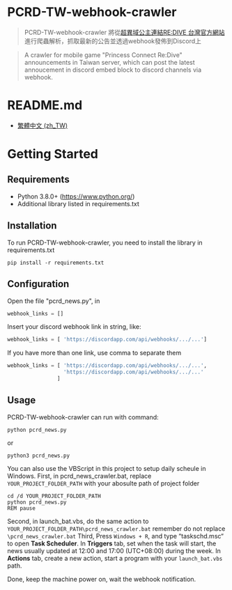 # PCRD-TW-webhook-crawler
> PCRD-TW-webhook-crawler 將從[超異域公主連結RE:DIVE 台灣官方網站](http://www.princessconnect.so-net.tw/news)進行爬蟲解析，抓取最新的公告並透過webhook發佈到Discord上

> A crawler for mobile game "Princess Connect Re:Dive" announcements in Taiwan server, which can post the latest annoucement in discord embed block to discord channels via webhook.

# README.md
- [繁體中文 (zh_TW)](https://github.com/jinan-tw/pcrd-tw-discord-crawler/blob/main/README_zh-TW.md)

# Getting Started
## Requirements
- Python 3.8.0+ (https://www.python.org/)
- Additional library listed in requirements.txt

## Installation
To run PCRD-TW-webhook-crawler, you need to install the library in requirements.txt

```
pip install -r requirements.txt
```

## Configuration
Open the file "pcrd_news.py", in 
```py
webhook_links = []
```
Insert your discord webhook link in string, like:
```py
webhook_links = [ 'https://discordapp.com/api/webhooks/.../...']
```
If you have more than one link, use comma to separate them
```py
webhook_links = [ 'https://discordapp.com/api/webhooks/.../...',
                  'https://discordapp.com/api/webhooks/.../...'
                ]
```
## Usage
PCRD-TW-webhook-crawler can run with command:
```
python pcrd_news.py
```
or
```
python3 pcrd_news.py
```

You can also use the VBScript in this project to setup daily scheule in Windows.
First, in pcrd_news_crawler.bat, replace `YOUR_PROJECT_FOLDER_PATH` with your abosulte path of project folder
```
cd /d YOUR_PROJECT_FOLDER_PATH
python pcrd_news.py
REM pause
```
Second, in launch_bat.vbs, do the same action to `YOUR_PROJECT_FOLDER_PATH\pcrd_news_crawler.bat`
remember do not replace `\pcrd_news_crawler.bat`
Third, Press `Windows + R`, and type “taskschd.msc“ to open **Task Scheduler**.
In **Triggers** tab, set when the task will start, the news usually updated at 12:00 and 17:00 (UTC+08:00) during the week.
In **Actions** tab, create a new action, start a program with your `launch_bat.vbs` path.

Done, keep the machine power on, wait the webhook notification.

